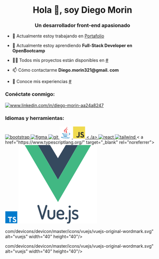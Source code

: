 <h1 align="center">Hola 👋, soy Diego Morin</h1>
<h3 align="center">Un desarrollador front-end apasionado</h3>

- 🔭 Actualmente estoy trabajando en [Portafolio]( #)

- 🌱 Actualmente estoy aprendiendo **Full-Stack Developer en OpenBootcamp**

- 👨‍💻 Todos mis proyectos están disponibles en [#](#)

- 📫 Cómo contactarme **Diego.morin321@gmail. com**

- 📄 Conoce mis experiencias [#](#)

<h3 align="left">Conéctate conmigo:</h3>
<p align="left">
<a href="https://linkedin. com/in/www.linkedin.com/in/diego-morin-aa24a8247" target="blank"><img align="center" src="https://raw.githubusercontent.com/rahuldkjain/github-profile-readme-generator/master/src/images/icons/Social/linked-in-alt.svg" alt="www.linkedin.com/in/diego-morin-aa24a8247" height=" 30" ancho="40" /></a>
</p>

<h3 align="left">Idiomas y herramientas:</h3>
<p align="left"> <a href="https://getbootstrap.com" target="_blank" rel="noreferrer"> <img src="https://raw.githubusercontent.com/devicons/devicon /master/icons/bootstrap/bootstrap-plain-wordmark.svg" alt="bootstrap" width="40" height="40"/> </a> <a href="https://www.figma.com /" target="_blank" rel="noreferrer"> <img src="https://www.vectorlogo.zone/logos/figma/figma-icon.svg" alt="figma" width="40" height= "40"/> </a> <a href="https://git-scm.com/" target="_blank" rel="noreferrer"> <img src="https://www.vectorlogo.zone/logos/git-scm/git-scm-icon.svg" alt="git" width="40" height="40"/> </a> <a href="https://www.java. com" target="_blank" rel="noreferrer"> <img src="https://raw.githubusercontent.com/devicons/devicon/master/icons/java/java-original.svg" alt="java" ancho ="40" height="40"/> </a> <a href="https://developer.mozilla.org/en-US/docs/Web/JavaScript" target="_blank" rel="noreferrer" > <img src="https://raw.githubusercontent.com/devicons/devicon/master/icons/javascript/javascript-original.svg" alt="javascript" width="40" height="40"/> < /a> <a href="https://reactjs.org/" target="_blank" rel="noreferrer"> <img src="https://raw.githubusercontent.com/devicons/devicon/master/icons/react/react -original-wordmark.svg" alt="react" width="40" height="40"/> </a> <a href="https://tailwindcss.com/" target="_blank" rel=" noreferrer"> <img src="https://www.vectorlogo.zone/logos/tailwindcss/tailwindcss-icon.svg" alt="tailwind" width="40" height="40"/> </a> < a href="https://www.typescriptlang.org/" target="_blank" rel="noreferrer"> <img src="https://raw.githubusercontent.com/devicons/devicon/master/icons/typescript/typescript-original.svg" alt="typescript" width="40" height="40"/> </a> <a href="https://vuejs. org/" target="_blank" rel="noreferrer"> <img src="https://raw.githubusercontent.com/devicons/devicon/master/icons/vuejs/vuejs-original-wordmark.svg" alt=" vuejs" ancho="40" altura="40"/> </a> </p>com/devicons/devicon/master/icons/vuejs/vuejs-original-wordmark.svg" alt="vuejs" width="40" height="40"/> </a> </p>com/devicons/devicon/master/icons/vuejs/vuejs-original-wordmark.svg" alt="vuejs" width="40" height="40"/> </a> </p>
